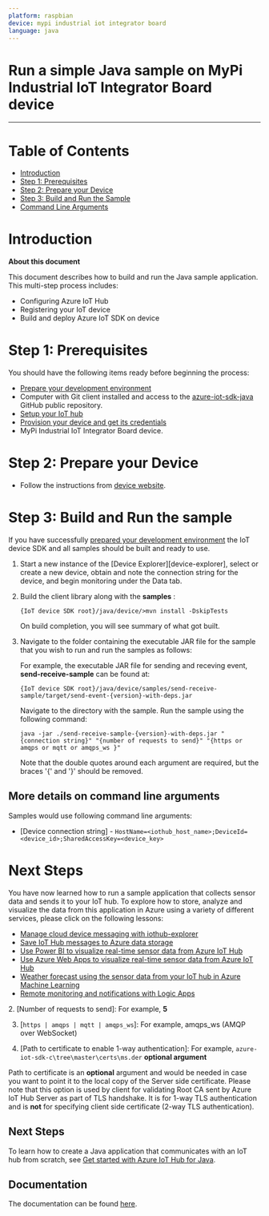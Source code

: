 ```yaml
---
platform: raspbian
device: mypi industrial iot integrator board
language: java
---
```


Run a simple Java sample on MyPi Industrial IoT Integrator Board device
===
---

# Table of Contents

-   [Introduction](#Introduction)
-   [Step 1: Prerequisites](#Prerequisites)
-   [Step 2: Prepare your Device](#PrepareDevice)
-   [Step 3: Build and Run the Sample](#Build)
-   [Command Line Arguments](#command_line_arguments) 

<a name="Introduction"></a>
# Introduction

**About this document**

This document describes how to build and run the Java sample application. This multi-step process includes:
-   Configuring Azure IoT Hub
-   Registering your IoT device
-   Build and deploy Azure IoT SDK on device

<a name="Prerequisites"></a>
# Step 1: Prerequisites

You should have the following items ready before beginning the process:

-   [Prepare your development environment][devbox-setup]
-   Computer with Git client installed and access to the [azure-iot-sdk-java](https://github.com/Azure/azure-iot-sdk-java) GitHub public repository.
-   [Setup your IoT hub][lnk-setup-iot-hub]
-   [Provision your device and get its credentials][lnk-manage-iot-hub]
-   MyPi Industrial IoT Integrator Board device.

<a name="PrepareDevice"></a>
# Step 2: Prepare your Device
-   Follow the instructions from [device website](http://www.embeddedpi.com/documentation).

<a name="Build"></a>
# Step 3: Build and Run the sample

If you have successfully [prepared your development environment][devbox-setup] the IoT device SDK and all samples should be built and ready to use.

1.  Start a new instance of the [Device Explorer][device-explorer], select or create a new device, obtain and note the connection string for the device, and begin monitoring under the Data tab.

2.  Build the client library along with the **samples** :

    `{IoT device SDK root}/java/device/>mvn install -DskipTests`

    On build completion, you will see summary of what got built.    

3.  Navigate to the folder containing the executable JAR file for the sample that you wish to run and run the samples as follows:

    For example, the executable JAR file for sending and receving event, **send-receive-sample** can be found at:

    ```
    {IoT device SDK root}/java/device/samples/send-receive-sample/target/send-event-{version}-with-deps.jar
    ```

    Navigate to the directory with the sample. Run the sample using the following command:

    ```
    java -jar ./send-receive-sample-{version}-with-deps.jar "{connection string}" "{number of requests to send}" "{https or amqps or mqtt or amqps_ws }"
    ```

    Note that the double quotes around each argument are required, but the braces '{' and '}' should be removed.

<a name="command_line_arguments"></a>
## More details on command line arguments
Samples would use following command line arguments:

-   [Device connection string] - `HostName=<iothub_host_name>;DeviceId=<device_id>;SharedAccessKey=<device_key>`

<a id="NextSteps"></a>
# Next Steps

You have now learned how to run a sample application that collects sensor data and sends it to your IoT hub. To explore how to store, analyze and visualize the data from this application in Azure using a variety of different services, please click on the following lessons:

-   [Manage cloud device messaging with iothub-explorer]
-   [Save IoT Hub messages to Azure data storage]
-   [Use Power BI to visualize real-time sensor data from Azure IoT Hub]
-   [Use Azure Web Apps to visualize real-time sensor data from Azure IoT Hub]
-   [Weather forecast using the sensor data from your IoT hub in Azure Machine Learning]
-   [Remote monitoring and notifications with Logic Apps]   

[Manage cloud device messaging with iothub-explorer]: https://docs.microsoft.com/en-us/azure/iot-hub/iot-hub-explorer-cloud-device-messaging
[Save IoT Hub messages to Azure data storage]: https://docs.microsoft.com/en-us/azure/iot-hub/iot-hub-store-data-in-azure-table-storage
[Use Power BI to visualize real-time sensor data from Azure IoT Hub]: https://docs.microsoft.com/en-us/azure/iot-hub/iot-hub-live-data-visualization-in-power-bi
[Use Azure Web Apps to visualize real-time sensor data from Azure IoT Hub]: https://docs.microsoft.com/en-us/azure/iot-hub/iot-hub-live-data-visualization-in-web-apps
[Weather forecast using the sensor data from your IoT hub in Azure Machine Learning]: https://docs.microsoft.com/en-us/azure/iot-hub/iot-hub-weather-forecast-machine-learning
[Remote monitoring and notifications with Logic Apps]: https://docs.microsoft.com/en-us/azure/iot-hub/iot-hub-monitoring-notifications-with-azure-logic-apps
2. [Number of requests to send]: For example, **5** 

3. [`https | amqps | mqtt | amqps_ws`]: For example, amqps_ws (AMQP over WebSocket)

4. [Path to certificate to enable 1-way authentication]: For example, `azure-iot-sdk-c\tree\master\certs\ms.der` **optional argument**

Path to certificate is an **optional** argument and would be needed in case you want to point it to the local copy of the Server side certificate. Please note that this option is used by client for validating Root CA sent by Azure IoT Hub Server as part of TLS handshake. It is for 1-way TLS authentication and is **not** for specifying client side certificate (2-way TLS authentication).

## Next Steps
To learn how to create a Java application that communicates with an IoT hub from scratch, see [Get started with Azure IoT Hub for Java][how-to-build-a-java-app-from-scratch].

## Documentation

The documentation can be found [here](https://azure.github.io/azure-iot-sdks/java/device/api_reference/index.html).

[devbox-setup]: java-devbox-setup.md
[lnk-setup-iot-hub]: ../setup_iothub.md
[lnk-manage-iot-hub]: ../manage_iot_hub.md
[how-to-build-a-java-app-from-scratch]: https://azure.microsoft.com/documentation/articles/iot-hub-java-java-getstarted/